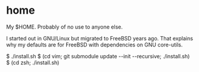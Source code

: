 home
========
My $HOME.  Probably of no use to anyone else.

I started out in GNU/Linux but migrated to FreeBSD years ago.  That explains why my defaults are for FreeBSD with dependencies on GNU core-utils.

$ ./install.sh
$ (cd vim; git submodule update --init --recursive; ./install.sh)
$ (cd zsh; ./install.sh)
